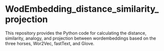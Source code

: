 # WodEmbedding_distance_similarity_projection

This repository provides the Python code for calculating the distance, similarity, analogy, and projection between wordembeddings based on the three horses, Wor2Vec, fastText, and Glove.
